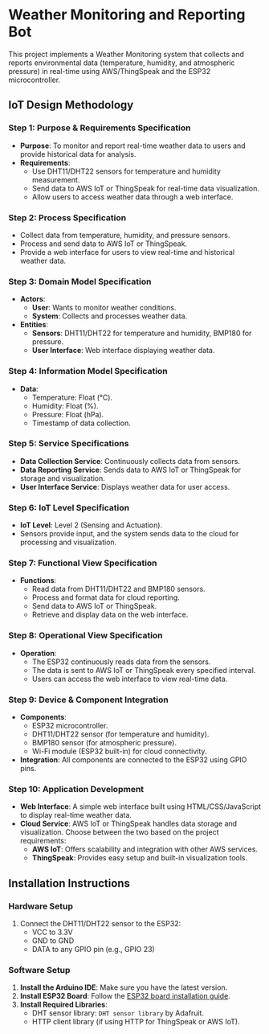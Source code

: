 # Weather Monitoring and Reporting Bot

This project implements a Weather Monitoring system that collects and reports environmental data (temperature, humidity, and atmospheric pressure) in real-time using AWS/ThingSpeak and the ESP32 microcontroller.

## **IoT Design Methodology**

### **Step 1: Purpose & Requirements Specification**
- **Purpose**: To monitor and report real-time weather data to users and provide historical data for analysis.
- **Requirements**:
  - Use DHT11/DHT22 sensors for temperature and humidity measurement.
  - Send data to AWS IoT or ThingSpeak for real-time data visualization.
  - Allow users to access weather data through a web interface.

### **Step 2: Process Specification**
- Collect data from temperature, humidity, and pressure sensors.
- Process and send data to AWS IoT or ThingSpeak.
- Provide a web interface for users to view real-time and historical weather data.

### **Step 3: Domain Model Specification**
- **Actors**:
  - **User**: Wants to monitor weather conditions.
  - **System**: Collects and processes weather data.
- **Entities**:
  - **Sensors**: DHT11/DHT22 for temperature and humidity, BMP180 for pressure.
  - **User Interface**: Web interface displaying weather data.

### **Step 4: Information Model Specification**
- **Data**:
  - Temperature: Float (°C).
  - Humidity: Float (%).
  - Pressure: Float (hPa).
  - Timestamp of data collection.

### **Step 5: Service Specifications**
- **Data Collection Service**: Continuously collects data from sensors.
- **Data Reporting Service**: Sends data to AWS IoT or ThingSpeak for storage and visualization.
- **User Interface Service**: Displays weather data for user access.

### **Step 6: IoT Level Specification**
- **IoT Level**: Level 2 (Sensing and Actuation).
- Sensors provide input, and the system sends data to the cloud for processing and visualization.

### **Step 7: Functional View Specification**
- **Functions**:
  - Read data from DHT11/DHT22 and BMP180 sensors.
  - Process and format data for cloud reporting.
  - Send data to AWS IoT or ThingSpeak.
  - Retrieve and display data on the web interface.

### **Step 8: Operational View Specification**
- **Operation**:
  - The ESP32 continuously reads data from the sensors.
  - The data is sent to AWS IoT or ThingSpeak every specified interval.
  - Users can access the web interface to view real-time data.

### **Step 9: Device & Component Integration**
- **Components**:
  - ESP32 microcontroller.
  - DHT11/DHT22 sensor (for temperature and humidity).
  - BMP180 sensor (for atmospheric pressure).
  - Wi-Fi module (ESP32 built-in) for cloud connectivity.
- **Integration**: All components are connected to the ESP32 using GPIO pins.

### **Step 10: Application Development**
- **Web Interface**: A simple web interface built using HTML/CSS/JavaScript to display real-time weather data.
- **Cloud Service**: AWS IoT or ThingSpeak handles data storage and visualization. Choose between the two based on the project requirements:
  - **AWS IoT**: Offers scalability and integration with other AWS services.
  - **ThingSpeak**: Provides easy setup and built-in visualization tools.
  
## **Installation Instructions**

### **Hardware Setup**
1. Connect the DHT11/DHT22 sensor to the ESP32:
   - VCC to 3.3V
   - GND to GND
   - DATA to any GPIO pin (e.g., GPIO 23)



### **Software Setup**
1. **Install the Arduino IDE**: Make sure you have the latest version.
2. **Install ESP32 Board**: Follow the [ESP32 board installation guide](https://docs.espressif.com/projects/arduino-esp32/en/latest/installing.html).
3. **Install Required Libraries**:
   - DHT sensor library: `DHT sensor library` by Adafruit.
   - HTTP client library (if using HTTP for ThingSpeak or AWS IoT).
